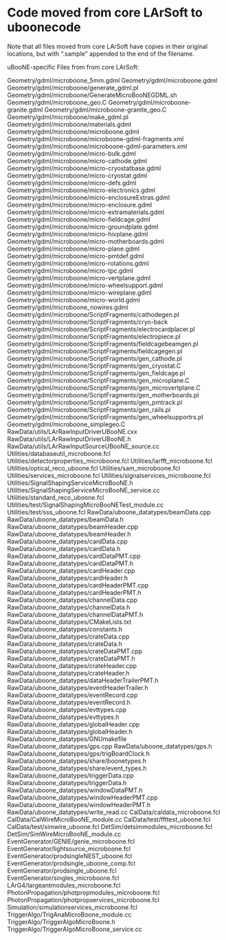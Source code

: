 Code moved from core LArSoft to uboonecode
==========================================================================================

Note that all files moved from core LArSoft have copies in their original locations, but with “.sample” appended to the end of the filename.

uBooNE-specific Files from from core LArSoft:

Geometry/gdml/microboone\_5mm.gdml
Geometry/gdml/microboone.gdml
Geometry/gdml/microboone/generate\_gdml.pl
Geometry/gdml/microboone/GenerateMicroBooNEGDML.sh
Geometry/gdml/microboone\_geo.C
Geometry/gdml/microboone-granite.gdml
Geometry/gdml/microboone-granite\_geo.C
Geometry/gdml/microboone/make\_gdml.pl
Geometry/gdml/microboone/materials.gdml
Geometry/gdml/microboone/microboone.gdml
Geometry/gdml/microboone/microboone-gdml-fragments.xml
Geometry/gdml/microboone/microboone-gdml-parameters.xml
Geometry/gdml/microboone/micro-bulk.gdml
Geometry/gdml/microboone/micro-cathode.gdml
Geometry/gdml/microboone/micro-cryostatbase.gdml
Geometry/gdml/microboone/micro-cryostat.gdml
Geometry/gdml/microboone/micro-defs.gdml
Geometry/gdml/microboone/micro-electronics.gdml
Geometry/gdml/microboone/micro-enclosureExtras.gdml
Geometry/gdml/microboone/micro-enclosure.gdml
Geometry/gdml/microboone/micro-extramaterials.gdml
Geometry/gdml/microboone/micro-fieldcage.gdml
Geometry/gdml/microboone/micro-groundplate.gdml
Geometry/gdml/microboone/micro-hivplane.gdml
Geometry/gdml/microboone/micro-motherboards.gdml
Geometry/gdml/microboone/micro-plane.gdml
Geometry/gdml/microboone/micro-pmtdef.gdml
Geometry/gdml/microboone/micro-rotations.gdml
Geometry/gdml/microboone/micro-tpc.gdml
Geometry/gdml/microboone/micro-vertplane.gdml
Geometry/gdml/microboone/micro-wheelsupport.gdml
Geometry/gdml/microboone/micro-wireplane.gdml
Geometry/gdml/microboone/micro-world.gdml
Geometry/gdml/microboone\_nowires.gdml
Geometry/gdml/microboone/ScriptFragments/cathodegen.pl
Geometry/gdml/microboone/ScriptFragments/cryo-back
Geometry/gdml/microboone/ScriptFragments/electrocardplacer.pl
Geometry/gdml/microboone/ScriptFragments/electropiece.pl
Geometry/gdml/microboone/ScriptFragments/fieldcagebeamgen.pl
Geometry/gdml/microboone/ScriptFragments/fieldcagegen.pl
Geometry/gdml/microboone/ScriptFragments/gen\_cathode.pl
Geometry/gdml/microboone/ScriptFragments/gen\_cryostat.C
Geometry/gdml/microboone/ScriptFragments/gen\_fieldcage.pl
Geometry/gdml/microboone/ScriptFragments/gen\_microplane.C
Geometry/gdml/microboone/ScriptFragments/gen\_microvertplane.C
Geometry/gdml/microboone/ScriptFragments/gen\_motherboards.pl
Geometry/gdml/microboone/ScriptFragments/gen\_pmtrack.pl
Geometry/gdml/microboone/ScriptFragments/gen\_rails.pl
Geometry/gdml/microboone/ScriptFragments/gen\_wheelsupportrs.pl
Geometry/gdml/microboone\_simplegeo.C
RawData/utils/LArRawInputDriverUBooNE.cxx
RawData/utils/LArRawInputDriverUBooNE.h
RawData/utils/LArRawInputSourceUBooNE\_source.cc
Utilities/databaseutil\_microboone.fcl
Utilities/detectorproperties\_microboone.fcl
Utilities/larfft\_microboone.fcl
Utilities/optical\_reco\_uboone.fcl
Utilities/sam\_microboone.fcl
Utilities/services\_microboone.fcl
Utilities/signalservices\_microboone.fcl
Utilities/SignalShapingServiceMicroBooNE.h
Utilities/SignalShapingServiceMicroBooNE\_service.cc
Utilities/standard\_reco\_uboone.fcl
Utilities/test/SignalShapingMicroBooNETest\_module.cc
Utilities/test/sss\_uboone.fcl
RawData/uboone\_datatypes/beamData.cpp
RawData/uboone\_datatypes/beamData.h
RawData/uboone\_datatypes/beamHeader.cpp
RawData/uboone\_datatypes/beamHeader.h
RawData/uboone\_datatypes/cardData.cpp
RawData/uboone\_datatypes/cardData.h
RawData/uboone\_datatypes/cardDataPMT.cpp
RawData/uboone\_datatypes/cardDataPMT.h
RawData/uboone\_datatypes/cardHeader.cpp
RawData/uboone\_datatypes/cardHeader.h
RawData/uboone\_datatypes/cardHeaderPMT.cpp
RawData/uboone\_datatypes/cardHeaderPMT.h
RawData/uboone\_datatypes/channelData.cpp
RawData/uboone\_datatypes/channelData.h
RawData/uboone\_datatypes/channelDataPMT.h
RawData/uboone\_datatypes/CMakeLists.txt
RawData/uboone\_datatypes/constants.h
RawData/uboone\_datatypes/crateData.cpp
RawData/uboone\_datatypes/crateData.h
RawData/uboone\_datatypes/crateDataPMT.cpp
RawData/uboone\_datatypes/crateDataPMT.h
RawData/uboone\_datatypes/crateHeader.cpp
RawData/uboone\_datatypes/crateHeader.h
RawData/uboone\_datatypes/dataHeaderTrailerPMT.h
RawData/uboone\_datatypes/eventHeaderTrailer.h
RawData/uboone\_datatypes/eventRecord.cpp
RawData/uboone\_datatypes/eventRecord.h
RawData/uboone\_datatypes/evttypes.cpp
RawData/uboone\_datatypes/evttypes.h
RawData/uboone\_datatypes/globalHeader.cpp
RawData/uboone\_datatypes/globalHeader.h
RawData/uboone\_datatypes/GNUmakefile
RawData/uboone\_datatypes/gps.cpp
RawData/uboone\_datatypes/gps.h
RawData/uboone\_datatypes/gps/trigBoardClock.h
RawData/uboone\_datatypes/share/boonetypes.h
RawData/uboone\_datatypes/share/event\_types.h
RawData/uboone\_datatypes/triggerData.cpp
RawData/uboone\_datatypes/triggerData.h
RawData/uboone\_datatypes/windowDataPMT.h
RawData/uboone\_datatypes/windowHeaderPMT.cpp
RawData/uboone\_datatypes/windowHeaderPMT.h
RawData/uboone\_datatypes/write\_read.cc
CalData/caldata\_microboone.fcl
CalData/CalWireMicroBooNE\_module.cc
CalData/test/ffttest\_uboone.fcl
CalData/test/simwire\_uboone.fcl
DetSim/detsimmodules\_microboone.fcl
DetSim/SimWireMicroBooNE\_module.cc
EventGenerator/GENIE/genie\_microboone.fcl
EventGenerator/lightsource\_microboone.fcl
EventGenerator/prodsingleNEST\_uboone.fcl
EventGenerator/prodsingle\_uboone\_comp.fcl
EventGenerator/prodsingle\_uboone.fcl
EventGenerator/singles\_microboone.fcl
LArG4/largeantmodules\_microboone.fcl
PhotonPropagation/photpropmodules\_microboone.fcl
PhotonPropagation/photpropservices\_microboone.fcl
Simulation/simulationservices\_microboone.fcl
TriggerAlgo/TrigAnaMicroBoone\_module.cc
TriggerAlgo/TriggerAlgoMicroBoone.h
TriggerAlgo/TriggerAlgoMicroBoone\_service.cc
